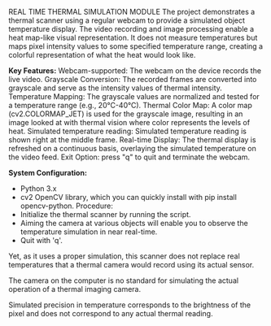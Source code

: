  REAL TIME THERMAL SIMULATION MODULE 
The project demonstrates a thermal scanner using a regular webcam to provide a simulated object temperature display. The video recording and image processing enable a heat map-like visual representation. It does not measure temperatures but maps pixel intensity values to some specified temperature range, creating a colorful representation of what the heat would look like.

**Key Features:**
Webcam-supported: The webcam on the device records the live video.
Grayscale Conversion: The recorded frames are converted into grayscale and serve as the intensity values of thermal intensity.
Temperature Mapping: The grayscale values are normalized and tested for a temperature range (e.g., 20°C-40°C).
Thermal Color Map: A color map (cv2.COLORMAP_JET) is used for the grayscale image, resulting in an image looked at with thermal vision where color represents the levels of heat.
Simulated temperature reading: Simulated temperature reading is shown right at the middle frame.
Real-time Display: The thermal display is refreshed on a continuous basis, overlaying the simulated temperature on the video feed.
Exit Option: press "q" to quit and terminate the webcam.

**System Configuration:**
- Python 3.x
- cv2 OpenCV library, which you can quickly install with pip install opencv-python.
Procedure:
- Initialize the thermal scanner by running the script.
- Aiming the camera at various objects will enable you to observe the temperature simulation in near real-time.
- Quit with 'q'.

Yet, as it uses a proper simulation, this scanner does not replace real temperatures that a thermal camera would record using its actual sensor.

The camera on the computer is no standard for simulating the actual operation of a thermal imaging camera.

Simulated precision in temperature corresponds to the brightness of the pixel and does not correspond to any actual thermal reading.
